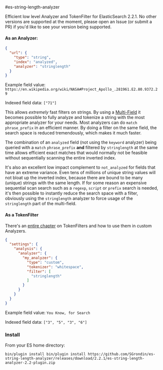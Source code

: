 #es-string-length-analyzer

Efficient low level Analyzer and TokenFilter for ElasticSearch 2.2.1. No other versions are supported at the moment, please open an Issue (or submit a PR) if you'd like to see your version being supported.

#### As an Analyzer:

```json
{
  "url": {
    "type": "string",
    "index": "analyzed",
    "analyzer": "stringlength"
  }
}
```

Example field value: `https://en.wikipedia.org/wiki/NASA#Project_Apollo_.281961.E2.80.9372.29`

Indexed field data: `["71"]`

This allows *extremely* fast filters on strings. By using a [Multi-Field](https://www.elastic.co/guide/en/elasticsearch/reference/2.2/_multi_fields.html) it becomes possible to fully analyze and tokenize a string with the most appropriate analyzer for your needs. Most analyzers can do `match` `phrase_prefix` in an efficient manner. By doing a filter on the same field, the search space is reduced tremendously, which makes it much faster.

The combination of an `analyzed` field (not using the `keyword` analyzer) being queried with a `match` `phrase_prefix` **and** filtered by `stringlength` at the same time allows efficient exact matches that would normally not be feasible without sequentially scanning the entire inverted index.

It's also an excellent low impact complement to `not_analyzed` for fields that have an extreme variance. Even tens of millions of unique string values will not bloat up the inverted index, because there are bound to be many (unique) strings with the same length. If for some reason an expensive sequential scan search such as a `regexp`, `script` or `prefix` search is needed, it's then possible to instantly reduce the search space with a filter, obviously using the `stringlength` analyzer to force usage of the `stringlength` part of the multi-field.

#### As a TokenFilter

There's an [entire chapter](https://www.elastic.co/guide/en/elasticsearch/reference/2.2/analysis-tokenfilters.html) on TokenFilters and how to use them in custom Analyzers.

```json
{
  "settings": {
    "analysis": {
      "analyzer": {
        "my_analyzer": {
          "type": "custom",
          "tokenizer": "whitespace",
          "filter": [
            "stringlength"
          ]
        }
      }
    }
  }
}
```

Example field value: `You Know, for Search`

Indexed field data: `["3", "5", "3", "6"]`

### Install

From your ES home directory:

`bin/plugin install bin/plugin install https://github.com/SGrondin/es-string-length-analyzer/releases/download/2.2.1/es-string-length-analyzer-2.2-plugin.zip`
